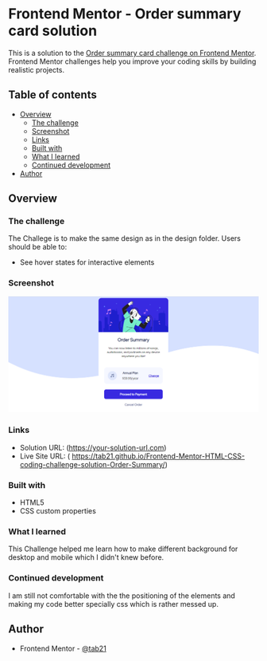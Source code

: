 # Frontend Mentor - Order summary card solution

This is a solution to the [Order summary card challenge on Frontend Mentor](https://www.frontendmentor.io/challenges/order-summary-component-QlPmajDUj). Frontend Mentor challenges help you improve your coding skills by building realistic projects. 

## Table of contents

- [Overview](#overview)
  - [The challenge](#the-challenge)
  - [Screenshot](#screenshot)
  - [Links](#links)
  - [Built with](#built-with)
  - [What I learned](#what-i-learned)
  - [Continued development](#continued-development)
- [Author](#author)


## Overview

### The challenge
The Challege is to make the same design as in the design folder.
Users should be able to:
- See hover states for interactive elements

### Screenshot
![](images/ss.png)

### Links
- Solution URL: (https://your-solution-url.com)
- Live Site URL: ( https://tab21.github.io/Frontend-Mentor-HTML-CSS-coding-challenge-solution-Order-Summary/)

### Built with
- HTML5
- CSS custom properties

### What I learned
This Challenge helped me learn how to make different background for desktop and mobile which I didn't knew before.

### Continued development
I am still not comfortable with the the positioning of the elements and making my code better specially css which is rather messed up.

## Author
- Frontend Mentor - [@tab21](https://www.frontendmentor.io/profile/tab21)
